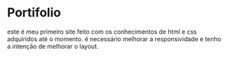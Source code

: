 # Portifolio
este é meu primeiro site feito com os conhecimentos de html e css adquiridos até o momento.
é necessário melhorar a responsividade e tenho a intenção de melhorar o layout.
